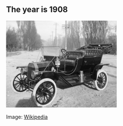 ##  The year is 1908

<img src="resources/1910Ford-T.jpg" style="width:60%;height:60%"/>

Image: [Wikipedia](https://en.wikipedia.org/wiki/File:1910Ford-T.jpg)